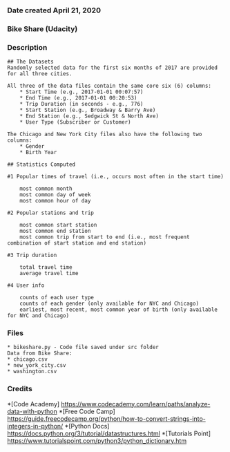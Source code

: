 ### Date created April 21, 2020

### Bike Share (Udacity)

### Description
	## The Datasets
	Randomly selected data for the first six months of 2017 are provided for all three cities. 
	
	All three of the data files contain the same core six (6) columns:
		* Start Time (e.g., 2017-01-01 00:07:57)
		* End Time (e.g., 2017-01-01 00:20:53)
		* Trip Duration (in seconds - e.g., 776)
		* Start Station (e.g., Broadway & Barry Ave)
		* End Station (e.g., Sedgwick St & North Ave)
		* User Type (Subscriber or Customer)
	
	The Chicago and New York City files also have the following two columns:
		* Gender
		* Birth Year
	
	## Statistics Computed

	#1 Popular times of travel (i.e., occurs most often in the start time)

		most common month
		most common day of week
		most common hour of day
		
	#2 Popular stations and trip

		most common start station
		most common end station
		most common trip from start to end (i.e., most frequent combination of start station and end station)
		
	#3 Trip duration

		total travel time
		average travel time
		
	#4 User info

		counts of each user type
		counts of each gender (only available for NYC and Chicago)
		earliest, most recent, most common year of birth (only available for NYC and Chicago)

### Files
	
	* bikeshare.py - Code file saved under src folder
	Data from Bike Share:
	* chicago.csv
	* new_york_city.csv
	* washington.csv

### Credits
*[Code Academy] https://www.codecademy.com/learn/paths/analyze-data-with-python
*[Free Code Camp] https://guide.freecodecamp.org/python/how-to-convert-strings-into-integers-in-python/
*[Python Docs] https://docs.python.org/3/tutorial/datastructures.html
*[Tutorials Point] https://www.tutorialspoint.com/python3/python_dictionary.htm


